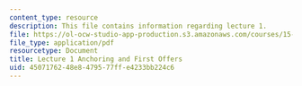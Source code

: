 ```yaml
---
content_type: resource
description: This file contains information regarding lecture 1.
file: https://ol-ocw-studio-app-production.s3.amazonaws.com/courses/15-067-competitive-decision-making-and-negotiation-spring-2011/4507176248e8479577ffe4233bb224c6_MIT15_067S11_intro.pdf
file_type: application/pdf
resourcetype: Document
title: Lecture 1 Anchoring and First Offers
uid: 45071762-48e8-4795-77ff-e4233bb224c6
---
```

